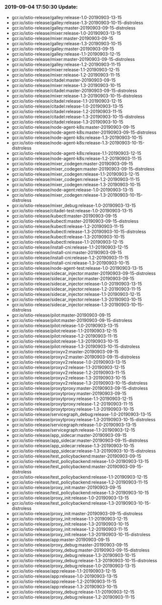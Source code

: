 ### 2019-09-04 17:50:30 Update:

- gcr.io/istio-release/galley:release-1.0-20190903-13-15
- gcr.io/istio-release/galley:release-1.3-20190903-10-15-distroless
- gcr.io/istio-release/galley:master-20190903-09-15-distroless
- gcr.io/istio-release/mixer:release-1.0-20190903-13-15
- gcr.io/istio-release/mixer:master-20190903-09-15
- gcr.io/istio-release/galley:release-1.3-20190903-10-15
- gcr.io/istio-release/galley:master-20190903-09-15
- gcr.io/istio-release/galley:release-1.1-20190903-12-15
- gcr.io/istio-release/mixer:master-20190903-09-15-distroless
- gcr.io/istio-release/galley:release-1.2-20190903-11-15
- gcr.io/istio-release/mixer:release-1.1-20190903-12-15
- gcr.io/istio-release/mixer:release-1.2-20190903-11-15
- gcr.io/istio-release/citadel:master-20190903-09-15
- gcr.io/istio-release/mixer:release-1.3-20190903-10-15
- gcr.io/istio-release/citadel:master-20190903-09-15-distroless
- gcr.io/istio-release/mixer:release-1.3-20190903-10-15-distroless
- gcr.io/istio-release/citadel:release-1.1-20190903-12-15
- gcr.io/istio-release/citadel:release-1.0-20190903-13-15
- gcr.io/istio-release/citadel:release-1.2-20190903-11-15
- gcr.io/istio-release/citadel:release-1.3-20190903-10-15-distroless
- gcr.io/istio-release/citadel:release-1.3-20190903-10-15
- gcr.io/istio-release/node-agent-k8s:master-20190903-09-15
- gcr.io/istio-release/node-agent-k8s:master-20190903-09-15-distroless
- gcr.io/istio-release/node-agent-k8s:release-1.3-20190903-10-15
- gcr.io/istio-release/node-agent-k8s:release-1.3-20190903-10-15-distroless
- gcr.io/istio-release/node-agent-k8s:release-1.1-20190903-12-15
- gcr.io/istio-release/node-agent-k8s:release-1.2-20190903-11-15
- gcr.io/istio-release/mixer_codegen:master-20190903-09-15
- gcr.io/istio-release/mixer_codegen:master-20190903-09-15-distroless
- gcr.io/istio-release/mixer_codegen:release-1.1-20190903-12-15
- gcr.io/istio-release/mixer_codegen:release-1.2-20190903-11-15
- gcr.io/istio-release/mixer_codegen:release-1.3-20190903-10-15
- gcr.io/istio-release/node-agent:release-1.0-20190903-13-15
- gcr.io/istio-release/mixer_codegen:release-1.3-20190903-10-15-distroless
- gcr.io/istio-release/mixer_debug:release-1.0-20190903-13-15
- gcr.io/istio-release/citadel-test:release-1.0-20190903-13-15
- gcr.io/istio-release/kubectl:master-20190903-09-15
- gcr.io/istio-release/kubectl:master-20190903-09-15-distroless
- gcr.io/istio-release/kubectl:release-1.2-20190903-11-15
- gcr.io/istio-release/kubectl:release-1.3-20190903-10-15-distroless
- gcr.io/istio-release/kubectl:release-1.3-20190903-10-15
- gcr.io/istio-release/kubectl:release-1.1-20190903-12-15
- gcr.io/istio-release/install-cni:release-1.1-20190903-12-15
- gcr.io/istio-release/install-cni:master-20190903-09-15
- gcr.io/istio-release/install-cni:release-1.2-20190903-11-15
- gcr.io/istio-release/install-cni:release-1.3-20190903-10-15
- gcr.io/istio-release/node-agent-test:release-1.0-20190903-13-15
- gcr.io/istio-release/sidecar_injector:master-20190903-09-15-distroless
- gcr.io/istio-release/sidecar_injector:master-20190903-09-15
- gcr.io/istio-release/sidecar_injector:release-1.0-20190903-13-15
- gcr.io/istio-release/sidecar_injector:release-1.2-20190903-11-15
- gcr.io/istio-release/sidecar_injector:release-1.1-20190903-12-15
- gcr.io/istio-release/sidecar_injector:release-1.3-20190903-10-15
- gcr.io/istio-release/sidecar_injector:release-1.3-20190903-10-15-distroless
- gcr.io/istio-release/pilot:master-20190903-09-15
- gcr.io/istio-release/pilot:master-20190903-09-15-distroless
- gcr.io/istio-release/pilot:release-1.0-20190903-13-15
- gcr.io/istio-release/pilot:release-1.1-20190903-12-15
- gcr.io/istio-release/pilot:release-1.2-20190903-11-15
- gcr.io/istio-release/pilot:release-1.3-20190903-10-15
- gcr.io/istio-release/pilot:release-1.3-20190903-10-15-distroless
- gcr.io/istio-release/proxyv2:master-20190903-09-15
- gcr.io/istio-release/proxyv2:master-20190903-09-15-distroless
- gcr.io/istio-release/proxyv2:release-1.0-20190903-13-15
- gcr.io/istio-release/proxyv2:release-1.1-20190903-12-15
- gcr.io/istio-release/proxyv2:release-1.2-20190903-11-15
- gcr.io/istio-release/proxyv2:release-1.3-20190903-10-15
- gcr.io/istio-release/proxyv2:release-1.3-20190903-10-15-distroless
- gcr.io/istio-release/proxytproxy:master-20190903-09-15-distroless
- gcr.io/istio-release/proxytproxy:master-20190903-09-15
- gcr.io/istio-release/proxytproxy:release-1.1-20190903-12-15
- gcr.io/istio-release/proxytproxy:release-1.2-20190903-11-15
- gcr.io/istio-release/proxytproxy:release-1.3-20190903-10-15
- gcr.io/istio-release/servicegraph_debug:release-1.0-20190903-13-15
- gcr.io/istio-release/proxytproxy:release-1.3-20190903-10-15-distroless
- gcr.io/istio-release/servicegraph:release-1.0-20190903-13-15
- gcr.io/istio-release/servicegraph:release-1.1-20190903-12-15
- gcr.io/istio-release/app_sidecar:master-20190903-09-15
- gcr.io/istio-release/app_sidecar:master-20190903-09-15-distroless
- gcr.io/istio-release/app_sidecar:release-1.3-20190903-10-15
- gcr.io/istio-release/app_sidecar:release-1.3-20190903-10-15-distroless
- gcr.io/istio-release/test_policybackend:master-20190903-09-15
- gcr.io/istio-release/test_policybackend:release-1.0-20190903-13-15
- gcr.io/istio-release/test_policybackend:master-20190903-09-15-distroless
- gcr.io/istio-release/test_policybackend:release-1.1-20190903-12-15
- gcr.io/istio-release/test_policybackend:release-1.2-20190903-11-15
- gcr.io/istio-release/proxy_init:master-20190903-09-15
- gcr.io/istio-release/test_policybackend:release-1.3-20190903-10-15
- gcr.io/istio-release/proxy_init:release-1.0-20190903-13-15
- gcr.io/istio-release/test_policybackend:release-1.3-20190903-10-15-distroless
- gcr.io/istio-release/proxy_init:master-20190903-09-15-distroless
- gcr.io/istio-release/proxy_init:release-1.1-20190903-12-15
- gcr.io/istio-release/proxy_init:release-1.3-20190903-10-15
- gcr.io/istio-release/proxy_init:release-1.2-20190903-11-15
- gcr.io/istio-release/proxy_init:release-1.3-20190903-10-15-distroless
- gcr.io/istio-release/app:master-20190903-09-15
- gcr.io/istio-release/proxy_debug:master-20190903-09-15
- gcr.io/istio-release/proxy_debug:master-20190903-09-15-distroless
- gcr.io/istio-release/proxy_debug:release-1.3-20190903-10-15
- gcr.io/istio-release/proxy_debug:release-1.3-20190903-10-15-distroless
- gcr.io/istio-release/proxy_debug:release-1.0-20190903-13-15
- gcr.io/istio-release/app:release-1.1-20190903-12-15
- gcr.io/istio-release/app:release-1.0-20190903-13-15
- gcr.io/istio-release/app:release-1.2-20190903-11-15
- gcr.io/istio-release/app:release-1.3-20190903-10-15
- gcr.io/istio-release/proxy_debug:release-1.1-20190903-12-15
- gcr.io/istio-release/proxy_debug:release-1.2-20190903-11-15
